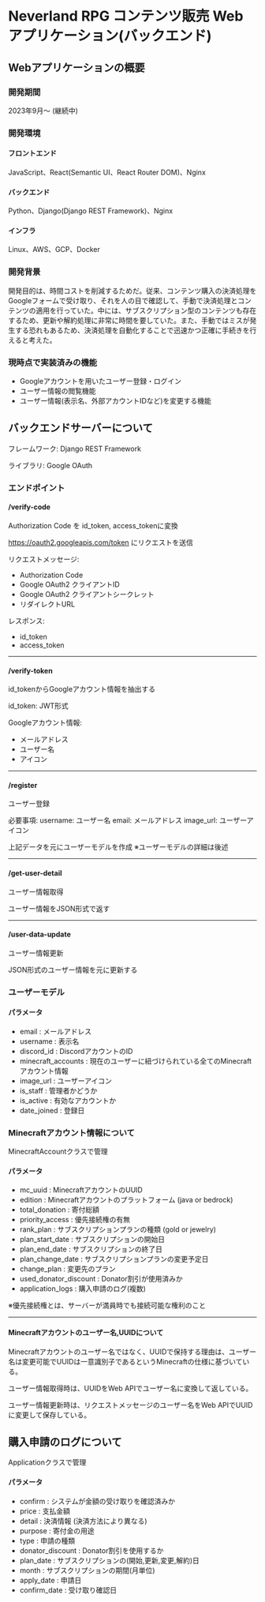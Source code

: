 # Neverland RPG コンテンツ販売 Webアプリケーション(バックエンド)

## Webアプリケーションの概要

### 開発期間
2023年9月～ (継続中)

### 開発環境
#### フロントエンド
JavaScript、React(Semantic UI、React Router DOM)、Nginx
#### バックエンド
Python、Django(Django REST Framework)、Nginx
#### インフラ
Linux、AWS、GCP、Docker

### 開発背景
開発目的は、時間コストを削減するためだ。従来、コンテンツ購入の決済処理をGoogleフォームで受け取り、それを人の目で確認して、手動で決済処理とコンテンツの適用を行っていた。中には、サブスクリプション型のコンテンツも存在するため、更新や解約処理に非常に時間を要していた。また、手動ではミスが発生する恐れもあるため、決済処理を自動化することで迅速かつ正確に手続きを行えると考えた。

### 現時点で実装済みの機能
- Googleアカウントを用いたユーザー登録・ログイン
- ユーザー情報の閲覧機能
- ユーザー情報(表示名、外部アカウントIDなど)を変更する機能

## バックエンドサーバーについて

フレームワーク: Django REST Framework

ライブラリ: Google OAuth

### エンドポイント

#### /verify-code
Authorization Code を id_token, access_tokenに変換

https://oauth2.googleapis.com/token にリクエストを送信

リクエストメッセージ:
- Authorization Code
- Google OAuth2 クライアントID
- Google OAuth2 クライアントシークレット
- リダイレクトURL

レスポンス:
- id_token
- access_token

___
#### /verify-token
id_tokenからGoogleアカウント情報を抽出する

id_token: JWT形式

Googleアカウント情報:
- メールアドレス
- ユーザー名
- アイコン

___
#### /register
ユーザー登録

必要事項:
username: ユーザー名
email: メールアドレス
image_url: ユーザーアイコン

上記データを元にユーザーモデルを作成
※ユーザーモデルの詳細は後述

___
#### /get-user-detail
ユーザー情報取得

ユーザー情報をJSON形式で返す

___
#### /user-data-update
ユーザー情報更新

JSON形式のユーザー情報を元に更新する

### ユーザーモデル
#### パラメータ
- email : メールアドレス
- username : 表示名
- discord_id : DiscordアカウントのID
- minecraft_accounts : 現在のユーザーに紐づけられている全てのMinecraftアカウント情報
- image_url : ユーザーアイコン
- is_staff : 管理者かどうか
- is_active : 有効なアカウントか
- date_joined : 登録日

### Minecraftアカウント情報について
MinecraftAccountクラスで管理

#### パラメータ
- mc_uuid : MinecraftアカウントのUUID
- edition : Minecraftアカウントのプラットフォーム (java or bedrock)
- total_donation : 寄付総額
- priority_access : 優先接続権の有無
- rank_plan : サブスクリプションプランの種類 (gold or jewelry)
- plan_start_date : サブスクリプションの開始日
- plan_end_date : サブスクリプションの終了日
- plan_change_date : サブスクリプションプランの変更予定日
- change_plan : 変更先のプラン
- used_donator_discount : Donator割引が使用済みか
- application_logs : 購入申請のログ(複数)

※優先接続権とは、サーバーが満員時でも接続可能な権利のこと

___
#### Minecraftアカウントのユーザー名,UUIDについて
Minecraftアカウントのユーザー名ではなく、UUIDで保持する理由は、ユーザー名は変更可能でUUIDは一意識別子であるというMinecraftの仕様に基づいている。

ユーザー情報取得時は、UUIDをWeb APIでユーザー名に変換して返している。

ユーザー情報更新時は、リクエストメッセージのユーザー名をWeb APIでUUIDに変更して保存している。

## 購入申請のログについて
Applicationクラスで管理

#### パラメータ
- confirm : システムが金額の受け取りを確認済みか
- price : 支払金額
- detail : 決済情報 (決済方法により異なる)
- purpose : 寄付金の用途
- type : 申請の種類
- donator_discount : Donator割引を使用するか
- plan_date : サブスクリプションの(開始,更新,変更,解約)日
- month : サブスクリプションの期間(月単位)
- apply_date : 申請日
- confirm_date : 受け取り確認日
